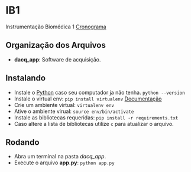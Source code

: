 # IB1
Instrumentação Biomédica 1
[Cronograma](https://docs.google.com/spreadsheets/d/1-90X5oCXaSawRg9z0GiOyt68x7-coC0qeFPKeV69EhE/edit#gid=0)

## Organização dos Arquivos
* **dacq_app**: Software de acquisição.

## Instalando
* Instale o [Python](https://www.python.org/) caso seu computador ja não tenha. `python --version`
* Instale o virtual env: `pip install virtualenv` [Documentação](https://virtualenv.pypa.io/en/latest/installation/)
* Crie um ambiente virtual: `virtualenv env`
* Ative o ambiente virual: `source env/bin/activate`
* Instale as bibliotecas requeridas: `pip install -r requirements.txt`
* Caso altere a lista de bibliotecas utilize `c` para atualizar o arquivo.

## Rodando
* Abra um terminal na pasta *dacq_app*.
* Execute o arquivo **app.py**: `python app.py`
